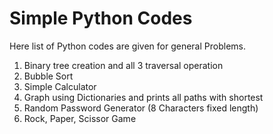 # Simple Python Codes

Here list of Python codes are given for general Problems.
1. Binary tree creation and all 3 traversal operation 
2. Bubble Sort 
3. Simple Calculator 
4. Graph using Dictionaries and prints all paths with shortest
5. Random Password Generator (8 Characters fixed length)
6. Rock, Paper, Scissor Game 
